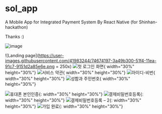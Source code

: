 # sol_app
A Mobile App for Integrated Payment System By React Native (for Shinhan-hackathon)

Thanks :)

![image](https://user-images.githubusercontent.com/41983244/74673327-59dfdc00-51f2-11ea-99e6-31e21c765a96.png)


![Landing page](https://user-images.githubusercontent.com/41983244/74674197-3a49b300-51f4-11ea-91c7-9151d2a85e6e.png = 250x)
![첫 로그인 화면](https://user-images.githubusercontent.com/41983244/74674203-3cac0d00-51f4-11ea-8a74-8d381cb99b84.png){ width="30%" height="30%"} ![서비스 약관](https://user-images.githubusercontent.com/41983244/74674230-47ff3880-51f4-11ea-89da-a3616d880f7b.png){ width="30%" height="30%"} ![아이디-비번](https://user-images.githubusercontent.com/41983244/74674234-49c8fc00-51f4-11ea-97b0-c7c66cb7821b.png){ width="30%" height="30%"}
![성함과 주민번호](https://user-images.githubusercontent.com/41983244/74674252-53eafa80-51f4-11ea-8c85-e2137bedba92.png){ width="30%" height="30%"}

![휴대폰 본인인증](https://user-images.githubusercontent.com/41983244/74674255-55b4be00-51f4-11ea-8ef0-6cf84ce523d4.png){: width="30%" height="30%"}
![결제비밀번호등록](https://user-images.githubusercontent.com/41983244/74674281-5e0cf900-51f4-11ea-8467-ca807b0bf020.png){: width="30%" height="30%"}
![결제비밀번호등록 – 2](https://user-images.githubusercontent.com/41983244/74674286-5f3e2600-51f4-11ea-9013-a0d9a4665aee.png){: width="30%" height="30%"}
![가입 완료](https://user-images.githubusercontent.com/41983244/74674289-6107e980-51f4-11ea-9c12-acd7942437de.png){: width="30%" height="30%"}
